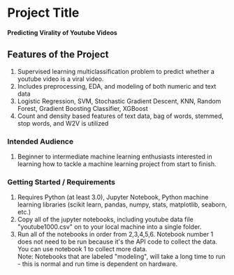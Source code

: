 # Project Title

#### Predicting Virality of Youtube Videos 

## Features of the Project
1. Supervised learning multiclassification problem to predict whether a youtube video is a viral video.
2. Includes preprocessing, EDA, and modeling of both numeric and text data
3. Logistic Regression, SVM, Stochastic Gradient Descent, KNN, Random Forest, Gradient Boosting Classifier, XGBoost
4. Count and density based features of text data, bag of words, stemmed, stop words, and W2V is utilized


### Intended Audience
1. Beginner to intermediate machine learning enthusiasts interested in learning how to tackle a machine learning project from start to finish.  


### Getting Started / Requirements
1. Requires Python (at least 3.0), Jupyter Notebook, Python machine learning libraries (scikit learn, pandas, numpy, stats, matplotlib, seaborn, etc.) 
2. Copy all of the jupyter notebooks, including youtube data file "youtube1000.csv" on to your local machine into a single folder.
3. Run all of the notebooks in order from 2,3,4,5,6.  Notebook number 1 does not need to be run because it's the API code to collect the data.  You can use notebook 1 to collect more data.  
Note: Notebooks that are labeled "modeling", will take a long time to run - this is normal and run time is dependent on hardware. 

